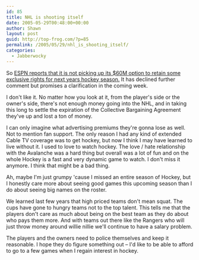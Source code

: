 ```yaml
---
id: 85
title: NHL is shooting itself
date: 2005-05-29T00:48:00+00:00
author: Shawn
layout: post
guid: http://top-frog.com/?p=85
permalink: /2005/05/29/nhl_is_shooting_itself/
categories:
  - Jabberwocky
---
```

So [ESPN reports that it is not picking up its $60M option to retain some exclusive rights for next years hockey season.](http://sports.espn.go.com/nhl/news/story?id=2070927&CMP=OTC-DT9705204233) It has declined further comment but promises a clarification in the coming week.

I don't like it. No matter how you look at it, from the player's side or the owner's side, there's not enough money going into the NHL, and in taking this long to settle the expiration of the Collective Bargaining Agreement they've up and lost a ton of money.



I can only imagine what advertising premiums they're gonna lose as well. Not to mention fan support. The only reason I had any kind of extended Cable TV coverage was to get hockey, but now I think I may have learned to live without it. I used to love to watch hockey. The love / hate relationship with the Avalanche was a hard thing but overall was a lot of fun and on the whole Hockey is a fast and very dynamic game to watch. I don't miss it anymore. I think that might be a bad thing.

Ah, maybe I'm just grumpy 'cause I missed an entire season of Hockey, but I honestly care more about seeing good games this upcoming season than I do about seeing big names on the roster. 

We learned last few years that high priced teams don't mean squat. The cups have gone to hungry teams not to the top talent. This tells me that the players don't care as much about being on the best team as they do about who pays them more. And with teams out there like the Rangers who will just throw money around willie nillie we'll continue to have a salary problem. 

The players and the owners need to police themselves and keep it reasonable. I hope they do figure something out – I'd like to be able to afford to go to a few games when I regain interest in hockey.